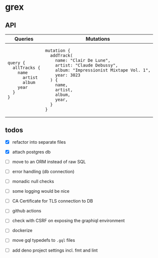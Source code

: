 # grex

## API

<table>
<thead><tr><th>Queries</th><th>Mutations</th></tr></thead>
<tbody>
<tr><td>

```gql
query {
  allTracks {
    name
      artist
      album
    year
  }
}
```

</td><td>

```gql
mutation {
  addTrack(
    name: "Clair De Lune",
    artist: "Claude Debussy",
    album: "Impressionist Mixtape Vol. 1",
    year: 3023
  ) {
    name,
    artist,
    album,
    year,
  }
}
```
</td></tr>
<!-- <tr><td> -->
</tbody></table>

## todos

- [X] refactor into separate files
- [X] attach postgres db
- [ ] move to an ORM instead of raw SQL
- [ ] error handling (db connection)
- [ ] monadic null checks
- [ ] some logging would be nice

- [ ] CA Certificate for TLS connection to DB

- [ ] github actions
- [ ] check with CSRF on exposing the graphiql environment
- [ ] dockerize

- [ ] move gql typedefs to `.gql` files
- [ ] add deno project settings incl. fmt and lint
